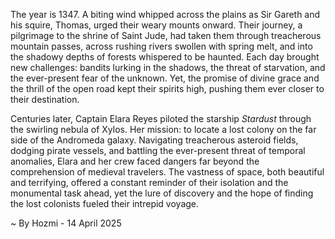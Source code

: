 
The year is 1347.  A biting wind whipped across the plains as Sir Gareth and his squire, Thomas, urged their weary mounts onward. Their journey, a pilgrimage to the shrine of Saint Jude, had taken them through treacherous mountain passes, across rushing rivers swollen with spring melt, and into the shadowy depths of forests whispered to be haunted.  Each day brought new challenges: bandits lurking in the shadows, the threat of starvation, and the ever-present fear of the unknown. Yet, the promise of divine grace and the thrill of the open road kept their spirits high, pushing them ever closer to their destination.


Centuries later, Captain Elara Reyes piloted the starship *Stardust* through the swirling nebula of Xylos.  Her mission: to locate a lost colony on the far side of the Andromeda galaxy.  Navigating treacherous asteroid fields, dodging pirate vessels, and battling the ever-present threat of temporal anomalies, Elara and her crew faced dangers far beyond the comprehension of medieval travelers. The vastness of space, both beautiful and terrifying, offered a constant reminder of their isolation and the monumental task ahead, yet the lure of discovery and the hope of finding the lost colonists fueled their intrepid voyage.

~ By Hozmi - 14 April 2025
